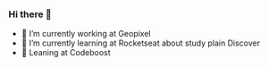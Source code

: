 ### Hi there 👋

- 🔭 I’m currently working at Geopixel
- 🌱 I’m currently learning at Rocketseat about study plain Discover
- 🌱 Leaning at Codeboost


